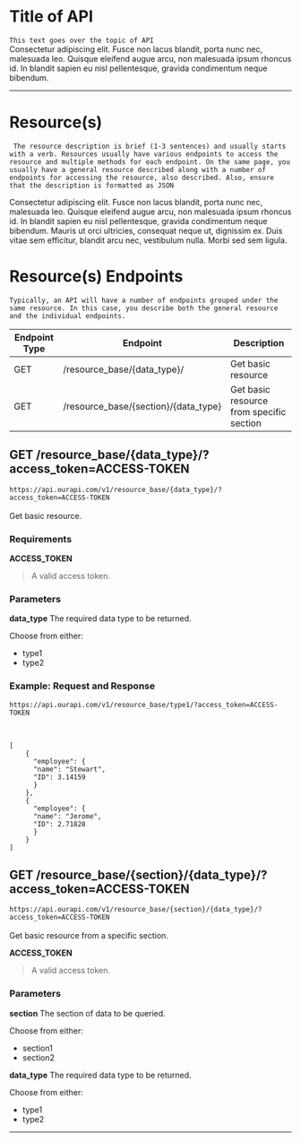 # Title of API
`This text goes over the topic of API` <br>
Consectetur adipiscing elit.
Fusce non lacus blandit, porta nunc nec, malesuada leo. Quisque eleifend
augue arcu, non malesuada ipsum rhoncus id. In blandit sapien eu nisl
pellentesque, gravida condimentum neque bibendum.

---

# Resource(s)
`
The resource description is brief (1-3 sentences) and usually starts with
a verb. Resources usually have various endpoints to access the resource and
multiple methods for each endpoint. On the same page, you usually have a
general resource described along with a number of endpoints for accessing
the resource, also described. Also, ensure that the description is
formatted as JSON`<br>

Consectetur adipiscing elit.
Fusce non lacus blandit, porta nunc nec, malesuada leo. Quisque eleifend
augue arcu, non malesuada ipsum rhoncus id. In blandit sapien eu nisl
pellentesque, gravida condimentum neque bibendum. Mauris ut orci ultricies,
consequat neque ut, dignissim ex. Duis vitae sem efficitur, blandit arcu nec,
vestibulum nulla. Morbi sed sem ligula.

# Resource(s) Endpoints

`
Typically, an API will have a number of endpoints grouped under the
same resource. In this case, you describe both the general resource
and the individual endpoints.
`<br>



| Endpoint Type | Endpoint | Description |
| ----------- | ----------- | ----------- |
| GET | /resource_base/{data_type}/ | Get basic resource |
| GET | /resource_base/{section}/{data_type} | Get basic resource from specific section |

## GET /resource_base/{data_type}/?access_token=ACCESS-TOKEN
` https://api.ourapi.com/v1/resource_base/{data_type}/?access_token=ACCESS-TOKEN `<br><br>
Get basic resource.

### Requirements
**ACCESS_TOKEN**
> A valid access token.

### Parameters
**data_type**
The required data type to be returned.

Choose from either:
- type1
- type2

### Example: Request and Response
```
https://api.ourapi.com/v1/resource_base/type1/?access_token=ACCESS-TOKEN
```
<br>

```
[
    {
      "employee": {
      "name": "Stewart",
      "ID": 3.14159
      }
    },
    {
      "employee": {
      "name": "Jerome",
      "ID": 2.71828
      }
    }
]
```



## GET /resource_base/{section}/{data_type}/?access_token=ACCESS-TOKEN
` https://api.ourapi.com/v1/resource_base/{section}/{data_type}/?access_token=ACCESS-TOKEN `<br><br>
Get basic resource from a specific section.

**ACCESS_TOKEN**
> A valid access token.

### Parameters
**section**
The section of data to be queried.

Choose from either:
- section1
- section2

**data_type**
The required data type to be returned.

Choose from either:
- type1
- type2




---
